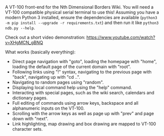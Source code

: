 A VT-100 front-end for the Nth Dimensional Borders Wiki. You will need a VT-100 compatible physical serial terminal to use this! Assuming you have a modern Python 3 installed, ensure the dependencies are available (`python3 -m pip install --upgrade -r requirements.txt`) and then run it like `python3 ndb.py --help`.

Check out a short video demonstration: https://www.youtube.com/watch?v=XHgMCN_gBNQ

What works (basically everything):
 - Direct page navigation with "goto", loading the homepage with "home", loading the default page of the current domain with "root".
 - Following links using "!" syntax, navigating to the previous page with "back", navigating up with "cd ..".
 - Navigating to random pages using "random".
 - Displaying local command help using the "help" command.
 - Interacting with special pages, such as the wiki search, calendars and dictionary pages.
 - Full editing of commands using arrow keys, backspace and all alphanumeric inputs on the VT-100.
 - Scrolling with the arrow keys as well as page up with "prev" and page down with "next".
 - Link highlighting, map drawing and box drawing are mapped to VT-100 character sets.
